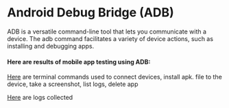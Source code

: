 # Android Debug Bridge (ADB)

ADB is a versatile command-line tool that lets you communicate with a device. The adb command facilitates a variety of device actions, such as installing and debugging apps.

#### Here are results of mobile app testing using ADB:

<a href="https://github.com/DariaMartinovskaya/ADB/blob/main/ADB_HW.md" target="_blank">Here</a> are terminal commands used to connect devices, install apk. file to the device, take a screenshot, list logs, delete app 

<a href="https://github.com/DariaMartinovskaya/SQL/blob/main/SQL_TABLES_HW_DDL.sql" target="_blank">Here</a> are logs collected 

